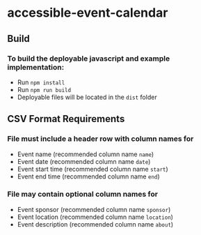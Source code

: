 # accessible-event-calendar

## Build

### To build the deployable javascript and example implementation:

  * Run `npm install`
  * Run `npm run build`
  * Deployable files will be located in the `dist` folder

## CSV Format Requirements

### File must include a header row with column names for
* Event name (recommended column name `name`)
* Event date (recommended column name `date`)
* Event start time (recommended column name `start`)
* Event end time (recommended column name `end`)

### File may contain optional column names for
* Event sponsor (recommended column name `sponsor`)
* Event location (recommended column name `location`)
* Event description (recommended column name `about`)
